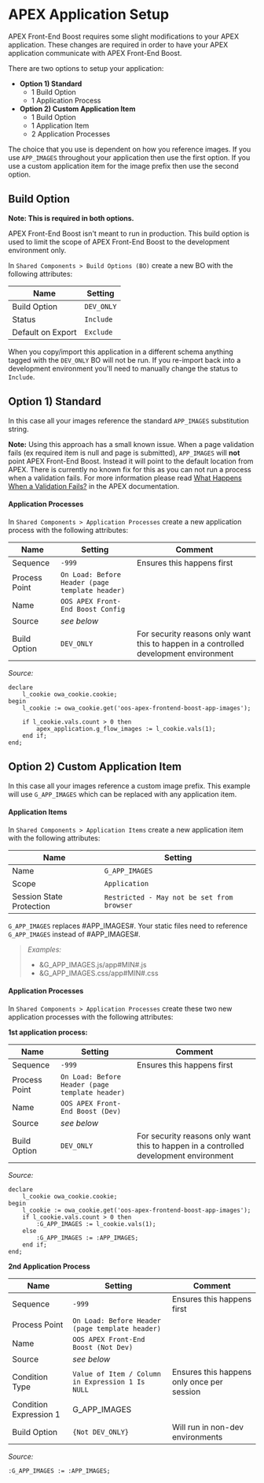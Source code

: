 # APEX Application Setup

APEX Front-End Boost requires some slight modifications to your APEX application. These changes are required in order to have your APEX application communicate with APEX Front-End Boost.

There are two options to setup your application:
- **Option 1) Standard**
    - 1 Build Option
    - 1 Application Process
- **Option 2) Custom Application Item**
    - 1 Build Option
    - 1 Application Item
    - 2 Application Processes

The choice that you use is dependent on how you reference images. If you use `APP_IMAGES` throughout your application then use the first option. If you use a custom application item for the image prefix then use the second option.

## Build Option
**Note: This is required in both options.**

APEX Front-End Boost isn't meant to run in production. This build option is used to limit the scope of APEX Front-End Boost to the development environment only.

In `Shared Components > Build Options (BO)` create a new BO with the following attributes:

Name | Setting
--- | ---
Build Option | `DEV_ONLY`
Status | `Include`
Default on Export | `Exclude`

When you copy/import this application in a different schema anything tagged with the `DEV_ONLY` BO will not be run. If you re-import back into a development environment you'll need to manually change the status to `Include`.

## Option 1) Standard
In this case all your images reference the standard `APP_IMAGES` substitution string.

**Note:** Using this approach has a small known issue. When a page validation fails (ex required item is null and page is submitted), `APP_IMAGES` will **not** point APEX Front-End Boost. Instead it will point to the default location from APEX. There is currently no known fix for this as you can not run a process when a validation fails. For more information please read [What Happens When a Validation Fails?](https://docs.oracle.com/database/121/HTMDB/bldr_validate.htm#HTMDB29158) in the APEX documentation.

#### Application Processes
In `Shared Components > Application Processes` create a new application process with the following attributes:

Name | Setting | Comment
--- | --- | ---
Sequence | `-999` | Ensures this happens first
Process Point | `On Load: Before Header (page template header)` |
Name | `OOS APEX Front-End Boost Config` |
Source | *see below* |
Build Option | `DEV_ONLY` | For security reasons only want this to happen in a controlled development environment

*Source:*
```plsql
declare
    l_cookie owa_cookie.cookie;
begin
    l_cookie := owa_cookie.get('oos-apex-frontend-boost-app-images');

    if l_cookie.vals.count > 0 then
        apex_application.g_flow_images := l_cookie.vals(1);
    end if;
end;
```

## Option 2) Custom Application Item
In this case all your images reference a custom image prefix. This example will use `G_APP_IMAGES` which can be replaced with any application item.

#### Application Items
In `Shared Components > Application Items` create a new application item with the following attributes:

Name | Setting
--- | ---
Name | `G_APP_IMAGES`
Scope | `Application`
Session State Protection | `Restricted - May not be set from browser`

`G_APP_IMAGES` replaces #APP_IMAGES#. Your static files need to reference `G_APP_IMAGES` instead of #APP_IMAGES#.
> *Examples:*  
> - &G_APP_IMAGES.js/app#MIN#.js  
> - &G_APP_IMAGES.css/app#MIN#.css

#### Application Processes
In `Shared Components > Application Processes` create these two new application processes with the following attributes:

**1st application process:**

Name | Setting | Comment
--- | --- | ---
Sequence | `-999` | Ensures this happens first
Process Point | `On Load: Before Header (page template header)` |
Name | `OOS APEX Front-End Boost (Dev)` |
Source | *see below* |
Build Option | `DEV_ONLY` | For security reasons only want this to happen in a controlled development environment

*Source:*
```plsql
declare
    l_cookie owa_cookie.cookie;
begin
    l_cookie := owa_cookie.get('oos-apex-frontend-boost-app-images');
    if l_cookie.vals.count > 0 then
        :G_APP_IMAGES := l_cookie.vals(1);
    else
        :G_APP_IMAGES := :APP_IMAGES;
    end if;
end;
```

**2nd Application Process**

Name | Setting | Comment
--- | --- | ---
Sequence | `-999` | Ensures this happens first
Process Point | `On Load: Before Header (page template header)` |
Name | `OOS APEX Front-End Boost (Not Dev)` |
Source | *see below* |
Condition Type | `Value of Item / Column in Expression 1 Is NULL` | Ensures this happens only once per session
Condition Expression 1 | G_APP_IMAGES |
Build Option | `{Not DEV_ONLY} ` | Will run in non-dev environments

*Source:*
```plsql
:G_APP_IMAGES := :APP_IMAGES;
```
